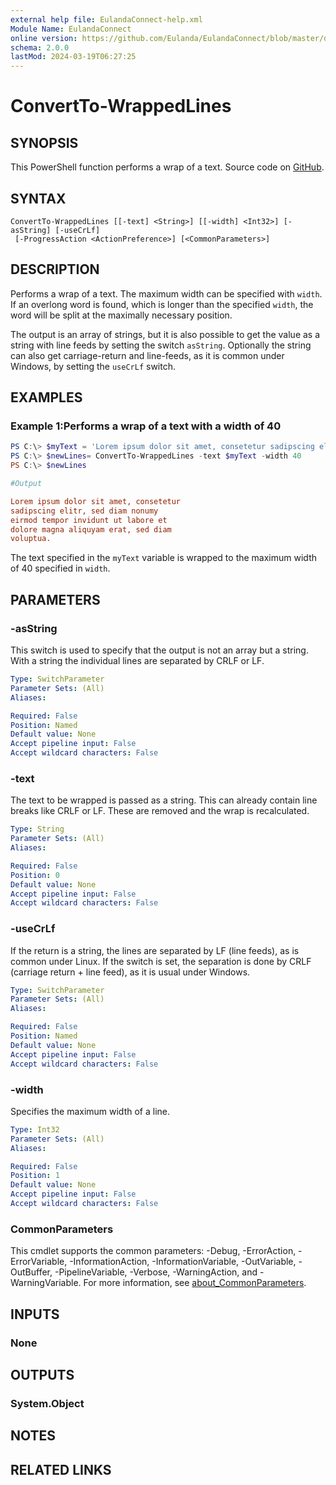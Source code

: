 ```yaml
---
external help file: EulandaConnect-help.xml
Module Name: EulandaConnect
online version: https://github.com/Eulanda/EulandaConnect/blob/master/docs/Convert-WrappedLines.md
schema: 2.0.0
lastMod: 2024-03-19T06:27:25
---
```


# ConvertTo-WrappedLines

## SYNOPSIS
This PowerShell function performs a wrap of a text. Source code on [GitHub](https://github.com/Eulanda/EulandaConnect/blob/master/source/public/ConvertTo-WrappedLines.ps1).

## SYNTAX

```
ConvertTo-WrappedLines [[-text] <String>] [[-width] <Int32>] [-asString] [-useCrLf]
 [-ProgressAction <ActionPreference>] [<CommonParameters>]
```

## DESCRIPTION
Performs a wrap of a text. The maximum width can be specified with `width`. If an overlong word is found, which is longer than the specified `width`, the word will be split at the maximally necessary position.

The output is an array of strings, but it is also possible to get the value as a string with line feeds by setting the switch `asString`. Optionally the string can also get carriage-return and line-feeds, as it is common under Windows, by setting the `useCrLf` switch.

## EXAMPLES

### Example 1:Performs a wrap of a text with a width of 40
```powershell
PS C:\> $myText = 'Lorem ipsum dolor sit amet, consetetur sadipscing elitr, sed diam nonumy eirmod tempor invidunt ut labore et dolore magna aliquyam erat, sed diam voluptua.'
PS C:\> $newLines= ConvertTo-WrappedLines -text $myText -width 40
PS C:\> $newLines
```

```ini
#Output

Lorem ipsum dolor sit amet, consetetur
sadipscing elitr, sed diam nonumy
eirmod tempor invidunt ut labore et
dolore magna aliquyam erat, sed diam
voluptua.
```

The text specified in the `myText` variable is wrapped to the maximum width of 40 specified in `width`. 

## PARAMETERS

### -asString
This switch is used to specify that the output is not an array but a string. With a string the individual lines are separated by CRLF or LF.

```yaml
Type: SwitchParameter
Parameter Sets: (All)
Aliases:

Required: False
Position: Named
Default value: None
Accept pipeline input: False
Accept wildcard characters: False
```

### -text
The text to be wrapped is passed as a string. This can already contain line breaks like CRLF or LF. These are removed and the wrap is recalculated.

```yaml
Type: String
Parameter Sets: (All)
Aliases:

Required: False
Position: 0
Default value: None
Accept pipeline input: False
Accept wildcard characters: False
```

### -useCrLf
If the return is a string, the lines are separated by LF (line feeds), as is common under Linux. If the switch is set, the separation is done by CRLF (carriage return + line feed), as it is usual under Windows.

```yaml
Type: SwitchParameter
Parameter Sets: (All)
Aliases:

Required: False
Position: Named
Default value: None
Accept pipeline input: False
Accept wildcard characters: False
```

### -width
Specifies the maximum width of a line.

```yaml
Type: Int32
Parameter Sets: (All)
Aliases:

Required: False
Position: 1
Default value: None
Accept pipeline input: False
Accept wildcard characters: False
```


### CommonParameters
This cmdlet supports the common parameters: -Debug, -ErrorAction, -ErrorVariable, -InformationAction, -InformationVariable, -OutVariable, -OutBuffer, -PipelineVariable, -Verbose, -WarningAction, and -WarningVariable. For more information, see [about_CommonParameters](http://go.microsoft.com/fwlink/?LinkID=113216).

## INPUTS

### None

## OUTPUTS

### System.Object
## NOTES

## RELATED LINKS


